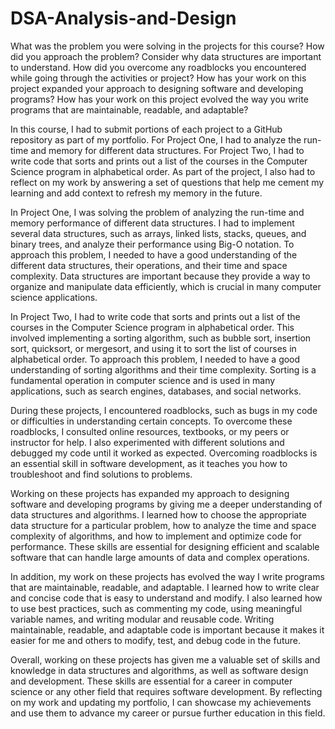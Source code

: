 # DSA-Analysis-and-Design

What was the problem you were solving in the projects for this course?
How did you approach the problem? Consider why data structures are important to understand.
How did you overcome any roadblocks you encountered while going through the activities or project?
How has your work on this project expanded your approach to designing software and developing programs?
How has your work on this project evolved the way you write programs that are maintainable, readable, and adaptable?

In this course, I had to submit portions of each project to a GitHub repository as part of my portfolio. For Project One, I had to analyze the run-time and memory for different data structures. For Project Two, I had to write code that sorts and prints out a list of the courses in the Computer Science program in alphabetical order. As part of the project, I also had to reflect on my work by answering a set of questions that help me cement my learning and add context to refresh my memory in the future.

In Project One, I was solving the problem of analyzing the run-time and memory performance of different data structures. I had to implement several data structures, such as arrays, linked lists, stacks, queues, and binary trees, and analyze their performance using Big-O notation. To approach this problem, I needed to have a good understanding of the different data structures, their operations, and their time and space complexity. Data structures are important because they provide a way to organize and manipulate data efficiently, which is crucial in many computer science applications.

In Project Two, I had to write code that sorts and prints out a list of the courses in the Computer Science program in alphabetical order. This involved implementing a sorting algorithm, such as bubble sort, insertion sort, quicksort, or mergesort, and using it to sort the list of courses in alphabetical order. To approach this problem, I needed to have a good understanding of sorting algorithms and their time complexity. Sorting is a fundamental operation in computer science and is used in many applications, such as search engines, databases, and social networks.

During these projects, I encountered roadblocks, such as bugs in my code or difficulties in understanding certain concepts. To overcome these roadblocks, I consulted online resources, textbooks, or my peers or instructor for help. I also experimented with different solutions and debugged my code until it worked as expected. Overcoming roadblocks is an essential skill in software development, as it teaches you how to troubleshoot and find solutions to problems.

Working on these projects has expanded my approach to designing software and developing programs by giving me a deeper understanding of data structures and algorithms. I learned how to choose the appropriate data structure for a particular problem, how to analyze the time and space complexity of algorithms, and how to implement and optimize code for performance. These skills are essential for designing efficient and scalable software that can handle large amounts of data and complex operations.

In addition, my work on these projects has evolved the way I write programs that are maintainable, readable, and adaptable. I learned how to write clear and concise code that is easy to understand and modify. I also learned how to use best practices, such as commenting my code, using meaningful variable names, and writing modular and reusable code. Writing maintainable, readable, and adaptable code is important because it makes it easier for me and others to modify, test, and debug code in the future.

Overall, working on these projects has given me a valuable set of skills and knowledge in data structures and algorithms, as well as software design and development. These skills are essential for a career in computer science or any other field that requires software development. By reflecting on my work and updating my portfolio, I can showcase my achievements and use them to advance my career or pursue further education in this field.
